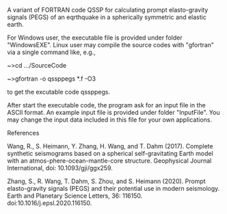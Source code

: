 A variant of FORTRAN code QSSP for calculating prompt elasto-gravity signals (PEGS) of an eqrthquake in a spherically symmetric and elastic earth.

For Windows user, the executable file is provided under folder "WindowsEXE". Linux user may compile the source codes with "gfortran" via a single command like, e.g.,

~>cd .../SourceCode

~>gfortran -o qssppegs *.f -O3

to get the excutable code qssppegs.

After start the executable code, the program ask for an input file in the ASCII format. An example input file is provided under folder "InputFile". You may change the input data included in this file for your own applications.

References

Wang, R., S. Heimann, Y. Zhang, H. Wang, and T. Dahm (2017). Complete synthetic seismograms based on a spherical self-gravitating Earth model with an atmos-phere-ocean-mantle-core structure. Geophysical Journal International, doi: 10.1093/gji/ggx259.

Zhang, S., R. Wang, T. Dahm, S. Zhou, and S. Heimann (2020). Prompt elasto-gravity signals (PEGS) and their potential use in modern seismology. Earth and Planetary Science Letters, 36: 116150. doi:10.1016/j.epsl.2020.116150.
